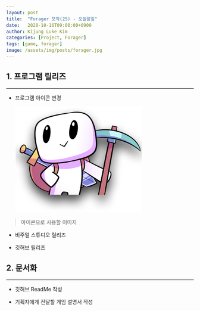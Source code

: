 ```yaml
---
layout: post
title:  "Forager 모작(25) - 오늘할일"
date:   2020-10-16T09:00:00+0900
author: Kijung Luke Kim
categories: [Project, Forager]
tags: [game, forager]
image: /assets/img/posts/forager.jpg
---
```


## 1. 프로그램 릴리즈
---
 
- 프로그램 아이콘 변경
  
  ![20201016-1.png](/assets/img/posts/20201016-1.png)

> 아이콘으로 사용할 이미지

- 비주얼 스튜디오 릴리즈

- 깃허브 릴리즈

## 2. 문서화  
---

- 깃허브 ReadMe 작성

- 기획자에게 전달할 게임 설명서 작성